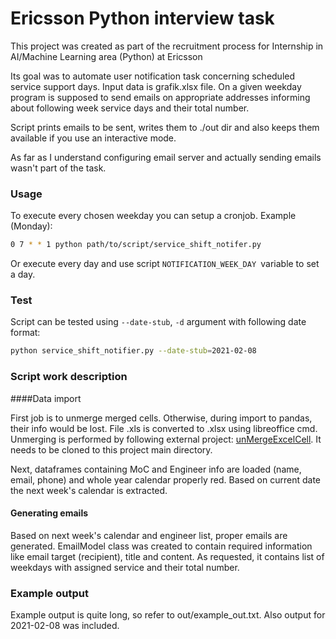 # Ericsson Python interview task

This project was created as part of the recruitment process for Internship in
AI/Machine Learning area (Python) at Ericsson

Its goal was to automate user notification task concerning scheduled service 
support days. Input data is grafik.xlsx file. On a given weekday program is 
supposed to send emails on appropriate addresses informing about following week 
service days and their total number.

Script prints emails to be sent, writes them to ./out dir and also keeps them 
available if you use an interactive mode.

As far as I understand configuring email server and actually sending emails 
wasn't part of the task.

### Usage
To execute every chosen weekday you can setup a cronjob. Example (Monday):
```bash
0 7 * * 1 python path/to/script/service_shift_notifer.py
```
Or execute every day and use script ```NOTIFICATION_WEEK_DAY ```variable to 
set a day.

### Test
Script can be tested using ```--date-stub```, ```-d``` argument with following 
date format:
```bash
python service_shift_notifier.py --date-stub=2021-02-08
```

### Script work description
####Data import

First job is to unmerge merged cells. Otherwise, during import to pandas, their 
info would be lost.
File .xls is converted to .xlsx using libreoffice cmd. Unmerging 
is performed by following external project:
[unMergeExcelCell](https://github.com/zanran/unMergeExcelCell). It needs to be 
cloned to this project main directory.

Next, dataframes containing MoC and Engineer info are loaded (name, email, phone) 
and whole year calendar properly red. Based on current date the next week's 
calendar is extracted.

#### Generating emails

Based on next week's calendar and engineer list, proper emails are generated. 
EmailModel class was created to contain required information like email target 
(recipient), title and content. As requested, it contains list of weekdays with 
assigned service and their total number.

### Example output

Example output is quite long, so refer to out/example_out.txt.
Also output for 2021-02-08 was included.
